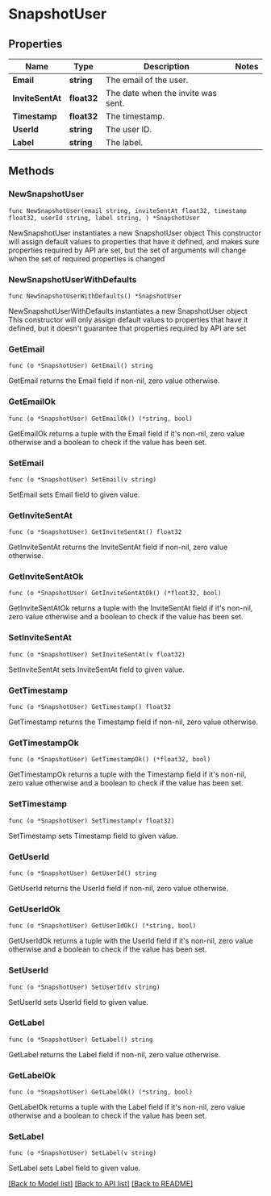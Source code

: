 # SnapshotUser

## Properties

Name | Type | Description | Notes
------------ | ------------- | ------------- | -------------
**Email** | **string** | The email of the user. | 
**InviteSentAt** | **float32** | The date when the invite was sent. | 
**Timestamp** | **float32** | The timestamp. | 
**UserId** | **string** | The user ID. | 
**Label** | **string** | The label. | 

## Methods

### NewSnapshotUser

`func NewSnapshotUser(email string, inviteSentAt float32, timestamp float32, userId string, label string, ) *SnapshotUser`

NewSnapshotUser instantiates a new SnapshotUser object
This constructor will assign default values to properties that have it defined,
and makes sure properties required by API are set, but the set of arguments
will change when the set of required properties is changed

### NewSnapshotUserWithDefaults

`func NewSnapshotUserWithDefaults() *SnapshotUser`

NewSnapshotUserWithDefaults instantiates a new SnapshotUser object
This constructor will only assign default values to properties that have it defined,
but it doesn't guarantee that properties required by API are set

### GetEmail

`func (o *SnapshotUser) GetEmail() string`

GetEmail returns the Email field if non-nil, zero value otherwise.

### GetEmailOk

`func (o *SnapshotUser) GetEmailOk() (*string, bool)`

GetEmailOk returns a tuple with the Email field if it's non-nil, zero value otherwise
and a boolean to check if the value has been set.

### SetEmail

`func (o *SnapshotUser) SetEmail(v string)`

SetEmail sets Email field to given value.


### GetInviteSentAt

`func (o *SnapshotUser) GetInviteSentAt() float32`

GetInviteSentAt returns the InviteSentAt field if non-nil, zero value otherwise.

### GetInviteSentAtOk

`func (o *SnapshotUser) GetInviteSentAtOk() (*float32, bool)`

GetInviteSentAtOk returns a tuple with the InviteSentAt field if it's non-nil, zero value otherwise
and a boolean to check if the value has been set.

### SetInviteSentAt

`func (o *SnapshotUser) SetInviteSentAt(v float32)`

SetInviteSentAt sets InviteSentAt field to given value.


### GetTimestamp

`func (o *SnapshotUser) GetTimestamp() float32`

GetTimestamp returns the Timestamp field if non-nil, zero value otherwise.

### GetTimestampOk

`func (o *SnapshotUser) GetTimestampOk() (*float32, bool)`

GetTimestampOk returns a tuple with the Timestamp field if it's non-nil, zero value otherwise
and a boolean to check if the value has been set.

### SetTimestamp

`func (o *SnapshotUser) SetTimestamp(v float32)`

SetTimestamp sets Timestamp field to given value.


### GetUserId

`func (o *SnapshotUser) GetUserId() string`

GetUserId returns the UserId field if non-nil, zero value otherwise.

### GetUserIdOk

`func (o *SnapshotUser) GetUserIdOk() (*string, bool)`

GetUserIdOk returns a tuple with the UserId field if it's non-nil, zero value otherwise
and a boolean to check if the value has been set.

### SetUserId

`func (o *SnapshotUser) SetUserId(v string)`

SetUserId sets UserId field to given value.


### GetLabel

`func (o *SnapshotUser) GetLabel() string`

GetLabel returns the Label field if non-nil, zero value otherwise.

### GetLabelOk

`func (o *SnapshotUser) GetLabelOk() (*string, bool)`

GetLabelOk returns a tuple with the Label field if it's non-nil, zero value otherwise
and a boolean to check if the value has been set.

### SetLabel

`func (o *SnapshotUser) SetLabel(v string)`

SetLabel sets Label field to given value.



[[Back to Model list]](../README.md#documentation-for-models) [[Back to API list]](../README.md#documentation-for-api-endpoints) [[Back to README]](../README.md)


